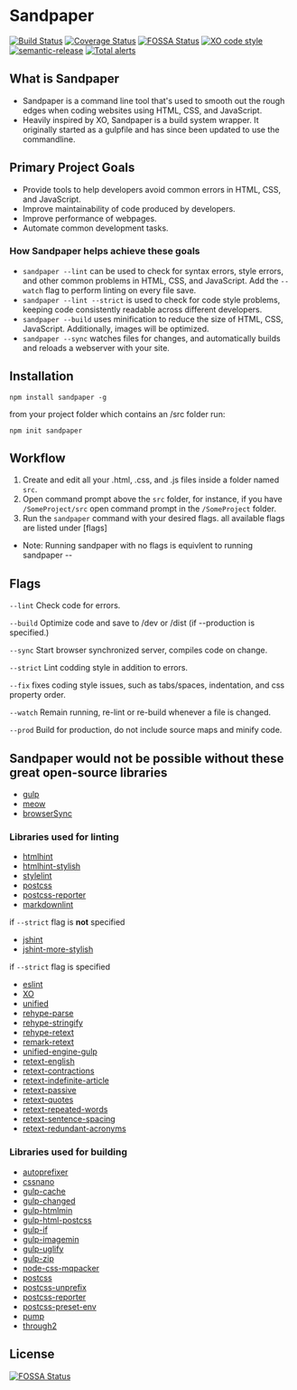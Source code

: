 # Sandpaper

[![Build Status][travis-ci-svg]][travis-ci-url] [![Coverage Status][coveralls-svg]][coveralls-url] [![FOSSA Status][FOSSA-svg]][FOSSA-url] [![XO code style][xo-svg]][xo-url] [![semantic-release][semantic-release-svg]][semantic-release-url] [![Total alerts][LGTM-svg]][LGTM-url]

## What is Sandpaper

* Sandpaper is a command line tool that's used to smooth out the rough edges when coding websites using HTML, CSS, and JavaScript.
* Heavily inspired by XO, Sandpaper is a build system wrapper. It originally started as a gulpfile and has since been updated to use the commandline.

## Primary Project Goals

* Provide tools to help developers avoid common errors in HTML, CSS, and JavaScript.
* Improve maintainability of code produced by developers.
* Improve performance of webpages.
* Automate common development tasks.

### How Sandpaper helps achieve these goals

* `sandpaper --lint` can be used to check for syntax errors, style errors, and other common problems in HTML, CSS, and JavaScript. Add the `--watch` flag to perform linting on every file save.
* `sandpaper --lint --strict` is used to check for code style problems, keeping code consistently readable across different developers.
* `sandpaper --build` uses minification to reduce the size of HTML, CSS, JavaScript. Additionally, images will be optimized.
* `sandpaper --sync` watches files for changes, and automatically builds and reloads a webserver with your site.

## Installation

`npm install sandpaper -g`

from your project folder which contains an /src folder run:

`npm init sandpaper`

## Workflow

1. Create and edit all your .html, .css, and .js files inside a folder named `src`.
2. Open command prompt above the `src` folder, for instance, if you have `/SomeProject/src` open command prompt in the `/SomeProject` folder.
3. Run the `sandpaper` command with your desired flags. all available flags are listed under [flags]

* Note: Running sandpaper with no flags is equivlent to running sandpaper --

## Flags

`--lint`
Check code for errors.

`--build`
Optimize code and save to /dev or /dist (if --production is specified.)

`--sync`
Start browser synchronized server, compiles code on change.

`--strict`
Lint codding style in addition to errors.

`--fix`
fixes coding style issues, such as tabs/spaces, indentation, and css property order.

`--watch`
Remain running, re-lint or re-build whenever a file is changed.

`--prod`
Build for production, do not include source maps and minify code.

## Sandpaper would not be possible without these great open-source libraries

* [gulp][gulp-url]
* [meow][meow-url]
* [browserSync][browserSync-url]

### Libraries used for linting

* [htmlhint][htmlhint-url]
* [htmlhint-stylish][htmlhint-stylish-url]
* [stylelint][stylelint-url]
* [postcss][postcss-url]
* [postcss-reporter][postcss-reporter-url]
* [markdownlint][markdownlint-url]

if `--strict` flag is **not** specified

* [jshint][jshint-url]
* [jshint-more-stylish][jshint-more-stylish-url]

if `--strict` flag is specified

* [eslint][eslint-url]
* [XO][xo-url]
* [unified][unified-url]
* [rehype-parse][rehype-parse-url]
* [rehype-stringify][rehype-stringify-url]
* [rehype-retext][rehype-retext-url]
* [remark-retext][rehype-retext-url]
* [unified-engine-gulp][unified-engine-gulp-url]
* [retext-english][retext-english-url]
* [retext-contractions][retext-contractions-url]
* [retext-indefinite-article][retext-indefinite-article-url]
* [retext-passive][retext-passive-url]
* [retext-quotes][retext-quotes-url]
* [retext-repeated-words][retext-repeated-words-url]
* [retext-sentence-spacing][retext-sentence-spacing-url]
* [retext-redundant-acronyms][retext-redundant-acronyms-url]

### Libraries used for building

* [autoprefixer][autoprefixer-url]
* [cssnano][cssnano-url]
* [gulp-cache][gulp-cache-url]
* [gulp-changed][gulp-changed-url]
* [gulp-htmlmin][gulp-htmlmin-url]
* [gulp-html-postcss][gulp-html-postcss-url]
* [gulp-if][gulp-if-url]
* [gulp-imagemin][gulp-imagemin-url]
* [gulp-uglify][gulp-uglify-url]
* [gulp-zip][gulp-zip-url]
* [node-css-mqpacker][node-css-mqpacker-url]
* [postcss][postcss-url]
* [postcss-unprefix][postcss-unprefix-url]
* [postcss-reporter][postcss-reporter-url]
* [postcss-preset-env][postcss-preset-env-url]
* [pump][pump-url]
* [through2][through2-url]

## License

[![FOSSA Status](https://app.fossa.io/api/projects/git%2Bgithub.com%2Fcpetta%2Fsandpaper.svg?type=large)](https://app.fossa.io/projects/git%2Bgithub.com%2Fcpetta%2Fsandpaper?ref=badge_large)

[releases]: https://github.com/cpetta/sandpaper/releases
[travis-ci-svg]: https://travis-ci.org/cpetta/sandpaper.svg?branch=master
[travis-ci-url]: https://travis-ci.org/cpetta/sandpaper
[coveralls-svg]: https://coveralls.io/repos/github/cpetta/sandpaper/badge.svg?branch=master
[coveralls-url]: https://coveralls.io/github/cpetta/sandpaper?branch=master
[FOSSA-svg]: https://app.fossa.io/api/projects/git%2Bgithub.com%2Fcpetta%2Fsandpaper.svg?type=shield
[FOSSA-url]: https://app.fossa.io/projects/git%2Bgithub.com%2Fcpetta%2Fsandpaper?ref=badge_shield
[xo-svg]: https://img.shields.io/badge/code_style-XO-5ed9c7.svg
[xo-url]: https://github.com/xojs/xo
[semantic-release-svg]: https://img.shields.io/badge/%20%20%F0%9F%93%A6%F0%9F%9A%80-semantic--release-e10079.svg
[semantic-release-url]: https://github.com/semantic-release/semantic-release
[LGTM-svg]: https://img.shields.io/lgtm/alerts/g/cpetta/sandpaper.svg?logo=lgtm&logoWidth=18
[LGTM-url]: https://lgtm.com/projects/g/cpetta/sandpaper/alerts/
[gulp-url]: https://gulpjs.com/
[meow-url]: https://github.com/sindresorhus/meow

[eslint-url]: https://github.com/eslint/eslint
[htmlhint-url]: https://github.com/htmlhint/HTMLHint
[htmlhint-stylish-url]: https://github.com/doshprompt/htmlhint-stylish
[stylelint-url]: https://github.com/stylelint/stylelint
[postcss-url]: https://github.com/postcss/postcss
[postcss-reporter-url]: https://github.com/postcss/postcss-reporter
[jshint-url]: https://github.com/jshint/jshint
[jshint-more-stylish-url]: https://github.com/catdad/jshint-more-stylish
[markdownlint-url]: https://github.com/DavidAnson/markdownlint
[unified-url]: https://github.com/unifiedjs/unified
[remark-retext-url]: https://github.com/remarkjs/remark-retext
[unified-url]: https://github.com/unifiedjs/unified
[rehype-parse-url]: https://github.com/rehypejs/rehype/tree/master/packages/rehype-parse
[rehype-stringify-url]: https://github.com/rehypejs/rehype/tree/master/packages/rehype-stringify
[rehype-retext-url]: https://github.com/rehypejs/rehype-retext
[remark-retext-url]: https://github.com/remarkjs/remark-retext
[unified-engine-gulp-url]: https://github.com/unifiedjs/unified-engine-gulp
[retext-english-url]: https://github.com/retextjs/retext/tree/master/packages/retext-english
[retext-contractions-url]: https://github.com/retextjs/retext-contractions
[retext-indefinite-article-url]: https://github.com/retextjs/retext-indefinite-article
[retext-passive-url]: https://github.com/retextjs/retext-passive
[retext-quotes-url]: https://github.com/retextjs/retext-quotes
[retext-repeated-words-url]: https://github.com/retextjs/retext-repeated-words
[retext-sentence-spacing-url]: https://github.com/retextjs/retext-sentence-spacing
[retext-redundant-acronyms-url]: https://github.com/retextjs/retext-redundant-acronyms

[autoprefixer-url]: https://github.com/postcss/autoprefixer
[browserSync-url]: https://github.com/Browsersync/browser-sync
[cssnano-url]: https://github.com/cssnano/cssnano
[gulp-cache-url]: https://www.npmjs.com/package/gulp-cache
[gulp-changed-url]: https://github.com/sindresorhus/gulp-changed
[gulp-htmlmin-url]: https://github.com/jonschlinkert/gulp-htmlmin
[gulp-html-postcss-url]: https://github.com/StartPolymer/gulp-html-postcss
[gulp-if-url]: https://github.com/robrich/gulp-if
[gulp-imagemin-url]: https://github.com/sindresorhus/gulp-imagemin
[gulp-uglify-url]: https://github.com/terinjokes/gulp-uglify
[gulp-zip-url]: https://github.com/sindresorhus/gulp-zip
[node-css-mqpacker-url]: https://github.com/hail2u/node-css-mqpacker
[postcss-unprefix-url]: https://www.npmjs.com/package/postcss-unprefix
[postcss-reporter-url]: https://github.com/postcss/postcss-reporter
[postcss-preset-env-url]: https://github.com/csstools/postcss-preset-env
[pump-url]: https://github.com/mafintosh/pump
[through2-url]: https://github.com/rvagg/through2
